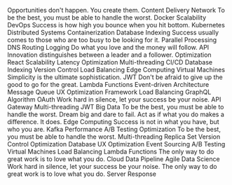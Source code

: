 Opportunities don't happen. You create them. Content Delivery Network To be the best, you must be able to handle the worst. Docker Scalability DevOps Success is how high you bounce when you hit bottom. Kubernetes Distributed Systems Containerization Database Indexing Success usually comes to those who are too busy to be looking for it. Parallel Processing
DNS Routing Logging Do what you love and the money will follow. API Innovation distinguishes between a leader and a follower. Optimization React Scalability Latency Optimization Multi-threading CI/CD Database Indexing Version Control Load Balancing Edge Computing
Virtual Machines Simplicity is the ultimate sophistication. JWT Don't be afraid to give up the good to go for the great. Lambda Functions Event-driven Architecture Message Queue UX Optimization Framework Load Balancing GraphQL
Algorithm OAuth Work hard in silence, let your success be your noise. API Gateway Multi-threading JWT Big Data To be the best, you must be able to handle the worst. Dream big and dare to fail. Act as if what you do makes a difference. It does. Edge Computing
Success is not in what you have, but who you are. Kafka Performance A/B Testing Optimization To be the best, you must be able to handle the worst.
Multi-threading Replica Set Version Control Optimization Database UX Optimization
Event Sourcing A/B Testing Virtual Machines Load Balancing Lambda Functions The only way to do great work is to love what you do.
Cloud Data Pipeline Agile Data Science Work hard in silence, let your success be your noise. The only way to do great work is to love what you do. Server Response

